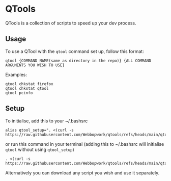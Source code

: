 # QTools
QTools is a collection of scripts to speed up your dev process.

## Usage
To use a QTool with the `qtool` command set up, follow this format:
```
qtool {COMMAND NAME(same as directory in the repo)} {ALL COMMAND ARGUMENTS YOU WISH TO USE}
```
Examples:
```
qtool chkstat firefox
qtool chkstat qtool
qtool pcinfo
```

## Setup

To initialise, add this to your ~/.bashsrc
```
alias qtool_setup=". <(curl -s https://raw.githubusercontent.com/Webbopwork/qtools/refs/heads/main/qtool/setup.sh)"
```
or run this command in your terminal (adding this to ~/.bashsrc will initialise `qtool` without using `qtool_setup`)
```
. <(curl -s https://raw.githubusercontent.com/Webbopwork/qtools/refs/heads/main/qtool/setup.sh)
```
Alternatively you can download any script you wish and use it separately.
